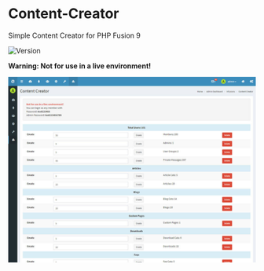 # Content-Creator
Simple Content Creator for PHP Fusion 9

![Version](https://img.shields.io/badge/Version-1.1.6-blue.svg)

**Warning: Not for use in a live environment!**

![Preview](screenshot.jpg)
